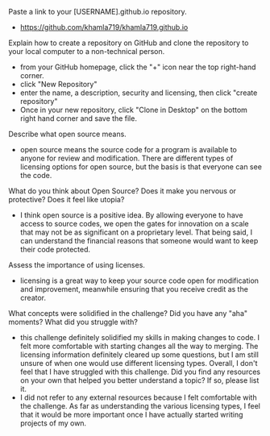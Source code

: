 Paste a link to your [USERNAME].github.io repository.
  - https://github.com/khamla719/khamla719.github.io

Explain how to create a repository on GitHub and clone the repository to your local computer to a non-technical person.
  - from your GitHub homepage, click the "+" icon near the top right-hand corner. 
  - click "New Repository"
  - enter the name, a description, security and licensing, then click "create repository"
  - Once in your new repository, click "Clone in Desktop" on the bottom right hand corner and save the file.

Describe what open source means.
  - open source means the source code for a program is available to anyone for review and modification. There are different types of licensing options for open source, but the basis is that everyone can see the code.

What do you think about Open Source? Does it make you nervous or protective? Does it feel like utopia?
  - I think open source is a positive idea. By allowing everyone to have access to source codes, we open the gates for innovation on a scale that may not be as significant on a proprietary level. That being said, I can understand the financial reasons that someone would want to keep their code protected.

Assess the importance of using licenses.
  - licensing is a great way to keep your source code open for modification and improvement, meanwhile ensuring that you receive credit as the creator.

What concepts were solidified in the challenge? Did you have any "aha" moments? What did you struggle with?
  - this challenge definitely solidified my skills in making changes to code. I felt more comfortable with starting changes all the way to merging. The licensing information definitely cleared up some questions, but I am still unsure of when one would use different licensing types. Overall, I don't feel that I have struggled with this challenge.
Did you find any resources on your own that helped you better understand a topic? If so, please list it.
  - I did not refer to any external resources because I felt comfortable with the challenge. As far as understanding the various licensing types, I feel that it would be more important once I have actually started writing projects of my own.